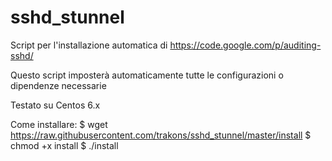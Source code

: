 sshd_stunnel
============
Script per l'installazione automatica di https://code.google.com/p/auditing-sshd/

Questo script imposterà automaticamente tutte le configurazioni o dipendenze necessarie

Testato su Centos 6.x

Come installare:
$ wget https://raw.githubusercontent.com/trakons/sshd_stunnel/master/install
$ chmod +x install
$ ./install
